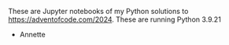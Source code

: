 These are Jupyter notebooks of my Python solutions to https://adventofcode.com/2024.
These are running Python 3.9.21

- Annette

